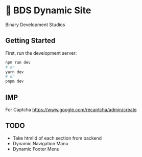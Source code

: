 # 🚀 BDS Dynamic Site

Binary Development Studios

## Getting Started

First, run the development server:

```bash
npm run dev
# or
yarn dev
# or
pnpm dev
```

## IMP
For Captcha
https://www.google.com/recaptcha/admin/create

## TODO
- Take htmlId of each section from backend
- Dynamic Navigation Manu
- Dynamic Footer Menu